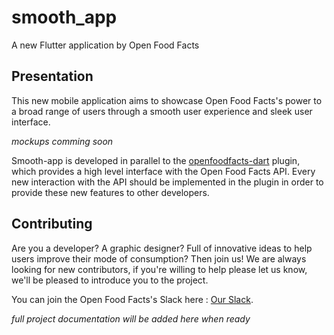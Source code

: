 # smooth_app

A new Flutter application by Open Food Facts

## Presentation

This new mobile application aims to showcase Open Food Facts's power to a broad range of users through a smooth user experience and sleek user interface.

*mockups comming soon*

Smooth-app is developed in parallel to the [openfoodfacts-dart](https://github.com/openfoodfacts/openfoodfacts-dart) plugin, which provides a high level interface with the Open Food Facts API.
Every new interaction with the API should be implemented in the plugin in order to provide these new features to other developers.

## Contributing

Are you a developer? A graphic designer? Full of innovative ideas to help users improve their mode of consumption? Then join us!
We are always looking for new contributors, if you're willing to help please let us know, we'll be pleased to introduce you to the project.

You can join the Open Food Facts's Slack here : [Our Slack](openfoodfacts.slack.com).

*full project documentation will be added here when ready*

